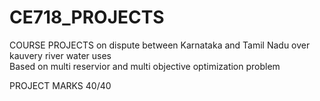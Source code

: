 # CE718_PROJECTS
COURSE PROJECTS on dispute between Karnataka and Tamil Nadu over kauvery river water uses  
Based on multi reservior and multi objective optimization problem

PROJECT MARKS 40/40

